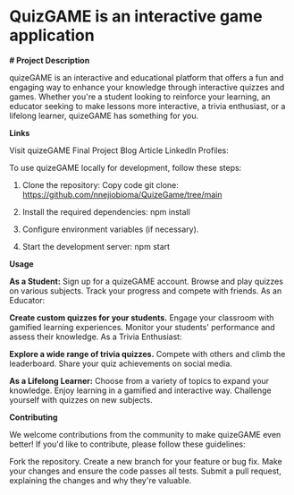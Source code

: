 # QuizGAME is an interactive game application
**# Project Description**

quizeGAME is an interactive and educational platform that offers a fun and engaging way to enhance your knowledge through interactive quizzes and games. Whether you're a student looking to reinforce your learning, an educator seeking to make lessons more interactive, a trivia enthusiast, or a lifelong learner, quizeGAME has something for you.

**Links**

Visit quizeGAME
Final Project Blog Article
LinkedIn Profiles:

To use quizeGAME locally for development, follow these steps:

1. Clone the repository: 
Copy code
git clone: https://github.com/nnejiobioma/QuizeGame/tree/main

2. Install the required dependencies:
npm install

3. Configure environment variables (if necessary).

4. Start the development server:
npm start

**Usage**

**As a Student:**
  Sign up for a quizeGAME account.
  Browse and play quizzes on various subjects.
  Track your progress and compete with friends.
  As an Educator:

**Create custom quizzes for your students.**
  Engage your classroom with gamified learning experiences.
  Monitor your students' performance and assess their knowledge.
  As a Trivia Enthusiast:

**Explore a wide range of trivia quizzes.**
  Compete with others and climb the leaderboard.
  Share your quiz achievements on social media.
  
**As a Lifelong Learner:**
  Choose from a variety of topics to expand your knowledge.
  Enjoy learning in a gamified and interactive way.
  Challenge yourself with quizzes on new subjects.
  
**Contributing**

We welcome contributions from the community to make quizeGAME even better! If you'd like to contribute, please follow these guidelines:

  Fork the repository.
  Create a new branch for your feature or bug fix.
  Make your changes and ensure the code passes all tests.
  Submit a pull request, explaining the changes and why they're valuable.
  
